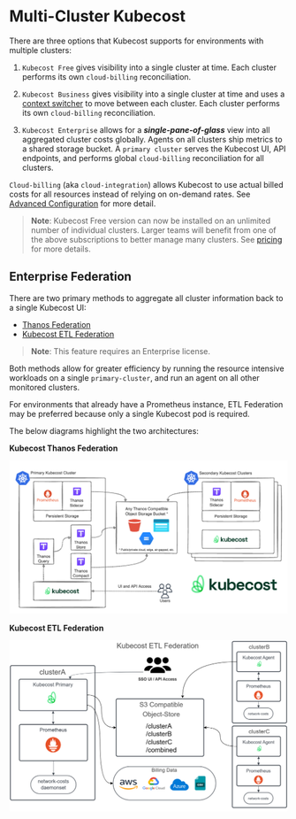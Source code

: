 Multi-Cluster Kubecost
======================


There are three options that Kubecost supports for environments with multiple clusters:

1. `Kubecost Free` gives visibility into a single cluster at time. Each cluster performs its own `cloud-billing` reconciliation.

2. `Kubecost Business` gives visibility into a single cluster at time and uses a [context switcher](/context-switcher.md) to move between each cluster. Each cluster performs its own `cloud-billing` reconciliation.

3. `Kubecost Enterprise` allows for a ___single-pane-of-glass___ view into all aggregated cluster costs globally. Agents on all clusters ship metrics to a shared storage bucket. A `primary cluster` serves the Kubecost UI, API endpoints, and performs global `cloud-billing` reconciliation for all clusters.

`Cloud-billing` (aka `cloud-integration`) allows Kubecost to use actual billed costs for all resources instead of relying on on-demand rates. See [Advanced Configuration](https://docs.kubecost.com/#advanced-configuration) for more detail.

> **Note**: Kubecost Free version can now be installed on an unlimited number of individual clusters. Larger teams will benefit from one of the above subscriptions to better manage many clusters. See [pricing](https://www.kubecost.com/pricing) for more details.

## Enterprise Federation

There are two primary methods to aggregate all cluster information back to a single Kubecost UI:

- [Thanos Federation](./thanos-setup.md)
- [Kubecost ETL Federation](./federated-etl.md)

> **Note**: This feature requires an Enterprise license.

Both methods allow for greater efficiency by running the resource intensive workloads on a single `primary-cluster`, and run an agent on all other monitored clusters.

For environments that already have a Prometheus instance, ETL Federation may be preferred because only a single Kubecost pod is required.

The below diagrams highlight the two architectures:

**Kubecost Thanos Federation**

![Thanos Overview](https://raw.githubusercontent.com/kubecost/docs/main/images/thanos-architecture.png)

**Kubecost ETL Federation**

![ETL Federation Overview](https://raw.githubusercontent.com/kubecost/docs/main/images/Kubecost-ETL-Federated-Architecture.png)
